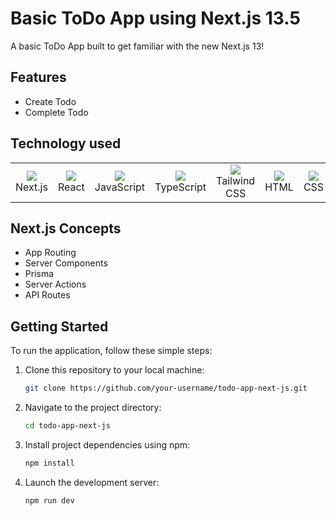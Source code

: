 # Basic ToDo App using Next.js 13.5

A basic ToDo App built to get familiar with the new Next.js 13! 

## Features
- Create Todo
- Complete Todo

## Technology used
<table>
  <tr>
    <td align="center">
      <img src="https://skillicons.dev/icons?i=next" />
      <br>Next.js
    </td>
    <td align="center">
      <img src="https://skillicons.dev/icons?i=react" />
      <br>React
    </td>
    <td align="center">
      <img src="https://skillicons.dev/icons?i=js" />
      <br>JavaScript
    </td>
    <td align="center">
      <img src="https://skillicons.dev/icons?i=ts" />
      <br>TypeScript
    </td>
    <td align="center">
      <img src="https://skillicons.dev/icons?i=tailwind" />
      <br>Tailwind CSS
    </td>
    <td align="center">
      <img src="https://skillicons.dev/icons?i=html" />
      <br>HTML
    </td>
    <td align="center">
      <img src="https://skillicons.dev/icons?i=css" />
      <br>CSS
    </td>
  </tr>
</table>

## Next.js Concepts
- App Routing
- Server Components
- Prisma
- Server Actions
- API Routes

## Getting Started

To run the application, follow these simple steps:

1. Clone this repository to your local machine:

   ```bash
   git clone https://github.com/your-username/todo-app-next-js.git

2. Navigate to the project directory:

   ```bash
   cd todo-app-next-js
   
3. Install project dependencies using npm:

   ```bash
   npm install

4. Launch the development server:

   ```bash
   npm run dev
